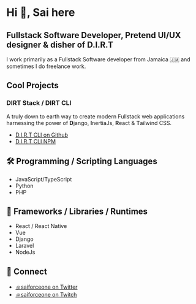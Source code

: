 # Hi 👋, Sai here
## Fullstack Software Developer, Pretend UI/UX designer & disher of D.I.R.T
I work primarily as a Fullstack Software developer from Jamaica 🇯🇲 and sometimes I do freelance work.


## Cool Projects

### DIRT Stack / DIRT CLI
A truly down to earth way to create modern Fullstack web applications harnessing the power of **D**jango, **I**nertiaJs, **R**eact & **T**ailwind CSS.
- [D.I.R.T CLI on Github](https://github.com/saiforceone/dirt-cli)
- [D.I.R.T CLI NPM](https://www.npmjs.com/package/@saiforceone/dirt-cli)

## 🛠️ Programming / Scripting Languages
- JavaScript/TypeScript
- Python
- PHP

## 🤖 Frameworks / Libraries / Runtimes
- React / React Native
- Vue
- Django
- Laravel
- NodeJs

## 💬 Connect

- [﹫saiforceone on Twitter](https://twitter.com/SaiForceOne)
- [﹫saiforceone on Twitch](https://twitch.tv/saiforceone)

<!---
saiforceone/saiforceone is a ✨ special ✨ repository because its `README.md` (this file) appears on your GitHub profile.
You can click the Preview link to take a look at your changes.
--->

